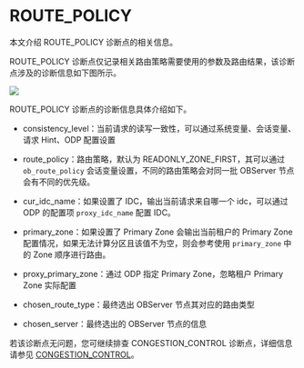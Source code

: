 # ROUTE_POLICY

本文介绍 ROUTE_POLICY 诊断点的相关信息。

ROUTE_POLICY 诊断点仅记录相关路由策略需要使用的参数及路由结果，该诊断点涉及的诊断信息如下图所示。

![](./500.route-policy-01)

ROUTE_POLICY 诊断点的诊断信息具体介绍如下。

* consistency_level：当前请求的读写一致性，可以通过系统变量、会话变量、请求 Hint、ODP 配置设置

* route_policy：路由策略，默认为 READONLY_ZONE_FIRST，其可以通过 `ob_route_policy` 会话变量设置，不同的路由策略会对同一批 OBServer 节点会有不同的优先级。

<!-- * 无 cur_replica 的介绍 -->

<!-- * 无 is_dup_replica 的介绍 -->

<!-- * 无 role 和 type 的介绍 -->

* cur_idc_name：如果设置了 IDC，输出当前请求来自哪一个 idc，可以通过 ODP 的配置项 `proxy_idc_name` 配置 IDC。

* primary_zone：如果设置了 Primary Zone 会输出当前租户的 Primary Zone 配置情况，如果无法计算分区且该值不为空，则会参考使用 `primary_zone` 中的 Zone 顺序进行路由。

* proxy_primary_zone：通过 ODP 指定 Primary Zone，忽略租户 Primary Zone 实际配置

* chosen_route_type：最终选出 OBServer 节点其对应的路由类型

* chosen_server：最终选出的 OBServer 节点的信息

若该诊断点无问题，您可继续排查 CONGESTION_CONTROL 诊断点，详细信息请参见 [CONGESTION_CONTROL](./600.congestion-control.md)。
